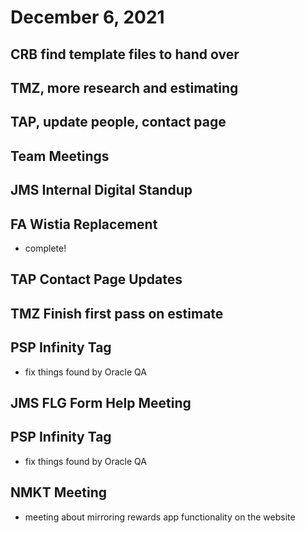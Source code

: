 # December 6, 2021

## CRB find template files to hand over

## TMZ, more research and estimating

## TAP, update people, contact page

## Team Meetings

## JMS Internal Digital Standup

## FA Wistia Replacement
- complete!

## TAP Contact Page Updates

## TMZ Finish first pass on estimate

## PSP Infinity Tag
- fix things found by Oracle QA

## JMS FLG Form Help Meeting

## PSP Infinity Tag
- fix things found by Oracle QA

## NMKT Meeting
- meeting about mirroring rewards app functionality on the website

